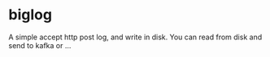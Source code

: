 # biglog
A simple accept http post log, and write in disk.
You can read from disk and send to kafka or ...
